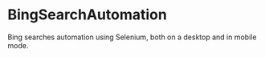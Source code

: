 # BingSearchAutomation
Bing searches automation using Selenium, both on a desktop and in mobile mode.

